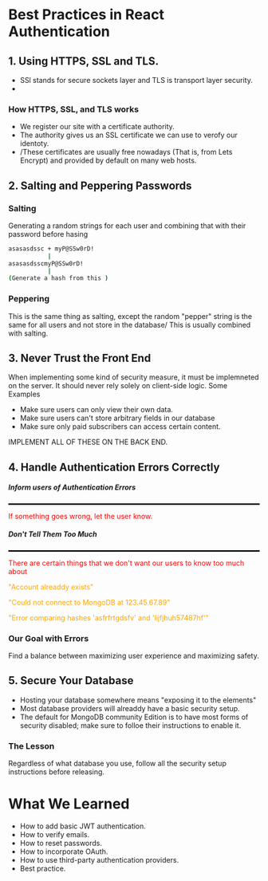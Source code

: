 # Best Practices in React Authentication
## 1. Using HTTPS, SSL and TLS.
- SSl stands for secure sockets layer and TLS is transport layer security.
-
### How HTTPS, SSL, and TLS works
- We register our site with a certificate authority.
- The authority gives us an SSL certificate we can use to verofy our identoty.
- /These certificates are usually free nowadays (That is, from Lets Encrypt) and provided by default on many web hosts.
## 2. Salting and Peppering Passwords
### Salting
Generating a random strings for each user and combining that with their password before hasing
```bash
asasasdssc + myP@SSw0rD!
		   |
asasasdsscmyP@SSw0rD!
	       |
(Generate a hash from this )
```
### Peppering
This is the same thing as salting, except the random "pepper" string is the same for all users and not store in the database/
This is usually combined with salting.
## 3. Never Trust the Front End
When implementing some kind of security measure, it must be implemneted on the server.
It should never rely solely on client-side logic.
Some Examples
- Make sure users can only view their own data.
- Make sure users can't store arbitrary fields in our database
- Make sure only paid subscribers can access certain content.

IMPLEMENT ALL OF THESE ON THE BACK END.
## 4. Handle Authentication Errors Correctly
##### Inform users of Authentication Errors
<hr style="border:1px solid black;">
<p style="color:red">If something goes wrong, let the user know.</p>

##### Don't Tell Them Too Much
<hr style="border:1px solid black;">
<p style="color:red">There are certain things that we don't want our users to know too much about</p>
<p style="color:orange">"Account alreaddy exists"</p>
<p style="color:orange">"Could not connect to MongoDB at 123.45.67.89"</p>
<p style="color:orange">"Error comparing hashes 'asfrfrtgdsfv' and 'lijfjhuh57487hf'"</p>

### Our Goal with Errors
Find a balance between maximizing user experience and maximizing safety.
## 5. Secure Your Database
- Hosting your database somewhere means "exposing it to the elements"
- Most database providers will alreaddy have a basic security setup.
- The default for MongoDB community Edition is to have most forms of security disabled; make sure to folloe their instructions to enable it.

### The Lesson
Regardless of what database you use, follow all the security setup instructions before releasing.

# What We Learned 
- How to add basic JWT authentication.
- How to verify emails.
- How to reset passwords.
- How to incorporate OAuth.
- How to use third-party authentication providers.
- Best practice.